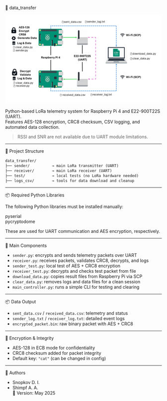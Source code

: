 📡 data_transfer

<p align="center">
  <img src="docs/img/General diagram of the equipment operation.png" alt="LoRa telemetry system diagram" width="600">
</p>

Python-based LoRa telemetry system for Raspberry Pi 4 and E22-900T22S (UART).  
Features AES-128 encryption, CRC8 checksum, CSV logging, and automated data collection.

> RSSI and SNR are not available due to UART module limitations.

---

📁 Project Structure

```
data_transfer/
├── sender/          → main LoRa transmitter (UART)
├── receiver/        → main LoRa receiver (UART)
├── test/            → local tests (no LoRa hardware needed)
├── logs_csv/        → tools for data download and cleanup
```

---

📦 Required Python Libraries

The following Python libraries must be installed manually:

pyserial  
pycryptodome

These are used for UART communication and AES encryption, respectively.


---

🔧 Main Components

- `sender.py`: encrypts and sends telemetry packets over UART
- `receiver.py`: receives packets, validates CRC8, decrypts, and logs
- `sender_test.py`: local test of AES + CRC8 encryption
- `receiver_test.py`: decrypts and checks test packet from file
- `download_data.py`: copies result files from Raspberry Pi via SCP
- `clear_data.py`: removes logs and data files for a clean session
- `main_controller.py`: runs a simple CLI for testing and clearing

---

📦 Data Output

- `sent_data.csv` / `received_data.csv`: telemetry and status
- `sender_log.txt` / `receiver_log.txt`: detailed event logs
- `encrypted_packet.bin`: raw binary packet with AES + CRC8

---

🔐 Encryption & Integrity

- AES-128 in ECB mode for confidentiality
- CRC8 checksum added for packet integrity
- Default key: `"cat"` (can be changed in config)

---

👥 Authors

- Snopkov D. I.  
- Shimpf A. A.  
📅 Version: May 2025

